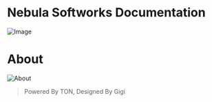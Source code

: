 # Nebula Softworks Documentation

![Image](https://raw.githubusercontent.com/Nebula-Softworks/docs/refs/heads/master/Documentation%20Cover%20Image.png)

# About

![About](https://raw.githubusercontent.com/Nebula-Softworks/docs/refs/heads/master/Documentation%20About.png)

> Powered By TON, Designed By Gigi
